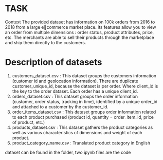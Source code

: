 # TASK
Context
The provided dataset has information on 100k orders from 2016 to 2018 from a large ecommerce market place. Its features allow you to view an order from multiple dimensions : 
order status, product attributes, price, etc. The merchants are able to sell their products through 
the marketplace and ship them directly to the customers.

# Description of datasets
1. customers_dataset.csv : This dataset groups the customers information (customer 
id and geolocation information). There are duplicate customer_unique_id, because 
the dataset is per order. Where client_id is the key to the order dataset. Each order 
has a unique client_id.
2. orders_dataset.csv : This dataset groups the order information (customer, order 
status, tracking in time), identified by a unique order_id and attached to a customer 
by the customer_id.
3. order_items_dataset.csv : This dataset groups order information related to each 
product purchased (product id, quantity = order_item_id, price of product, etc.)
4. products_dataset.csv : This dataset gathers the product categories as well as 
various characteristics of dimensions and weight of each product.
5. product_category_name.csv : Translated product category in English

dataset can be found in the folder, two ipynb files are the code 
